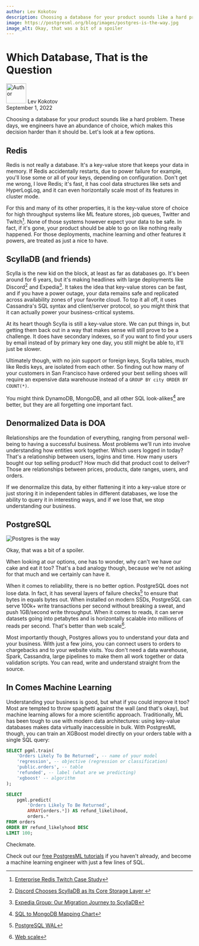 ```yaml
---
author: Lev Kokotov
description: Choosing a database for your product sounds like a hard problem. These days, we engineers have an abundance of choice, which makes this decision harder than it should be. Let's look at a few options.
image: https://postgresml.org/blog/images/postgres-is-the-way.jpg
image_alt: Okay, that was a bit of a spoiler
---
```



# Which Database, That is the Question

<p class="author">
  <img width="54px" height="54px" src="/images/team/lev.jpg" alt="Author" />
  Lev Kokotov<br/>
  September 1, 2022
</p>


Choosing a database for your product sounds like a hard problem. These days, we engineers have an abundance of choice, which makes this decision harder than it should be. Let's look at a few options.


## Redis

Redis is not really a database. It's a key-value store that keeps your data in memory. If Redis accidentally restarts, due to power failure for example, you'll lose some or all of your keys, depending on configuration. Don't get me wrong, I love Redis; it's fast, it has cool data structures like sets and HyperLogLog, and it can even horizontally scale most of its features in cluster mode.

For this and many of its other properties, it is the key-value store of choice for high throughput systems like ML feature stores, job queues, Twitter and Twitch[^1]. None of those systems however expect your data to be safe. In fact, if it's gone, your product should be able to go on like nothing really happened. For those deployments, machine learning and other features it powers, are treated as just a nice to have.


## ScyllaDB (and friends)

Scylla is the new kid on the block, at least as far as databases go. It's been around for 6 years, but it's making headlines with large deployments like Discord[^2] and Expedia[^3]. It takes the idea that key-value stores can be fast, and if you have a power outage, your data remains safe and replicated across availability zones of your favorite cloud. To top it all off, it uses Cassandra's SQL syntax and client/server protocol, so you might think that it can actually power your business-critical systems.

At its heart though Scylla is still a key-value store. We can put things in, but getting them back out in a way that makes sense will still prove to be a challenge. It does have secondary indexes, so if you want to find your users by email instead of by primary key one day, you still might be able to, it'll just be slower.

Ultimately though, with no join support or foreign keys, Scylla tables, much like Redis keys, are isolated from each other. So finding out how many of your customers in San Francisco have ordered your best selling shoes will require an expensive data warehouse instead of a `GROUP BY city ORDER BY COUNT(*)`.

You might think DynamoDB, MongoDB, and all other SQL look-alikes[^6] are better, but they are all forgetting one important fact.


## Denormalized Data is DOA

Relationships are the foundation of everything, ranging from personal well-being to having a successful business. Most problems we'll run into involve understanding how entities work together. Which users logged in today? That's a relationship between users, logins and time. How many users bought our top selling product? How much did that product cost to deliver? Those are relationships between prices, products, date ranges, users, and orders.

If we denormalize this data, by either flattening it into a key-value store or just storing it in independent tables in different databases, we lose the ability to query it in interesting ways, and if we lose that, we stop understanding our business.


## PostgreSQL

![Postgres is the way](/blog/images/postgres-is-the-way.jpg)

Okay, that was a bit of a spoiler.

When looking at our options, one has to wonder, why can't we have our cake and eat it too? That's a bad analogy though, because we're not asking for that much and we certainly can have it.

When it comes to reliability, there is no better option. PostgreSQL does not lose data. In fact, it has several layers of failure checks[^4] to ensure that bytes in equals bytes out. When installed on modern SSDs, PostgreSQL can serve 100k+ write transactions per second without breaking a sweat, and push 1GB/second write throughput. When it comes to reads, it can serve datasets going into petabytes and is horizontally scalable into millions of reads per second. That's better than web scale[^5].

Most importantly though, Postgres allows you to understand your data and your business. With just a few joins, you can connect users to orders to chargebacks and to your website visits. You don't need a data warehouse, Spark, Cassandra, large pipelines to make them all work together or data validation scripts. You can read, write and understand straight from the source.


## In Comes Machine Learning

Understanding your business is good, but what if you could improve it too? Most are tempted to throw spaghetti against the wall (and that's okay), but machine learning allows for a more scientific approach. Traditionally, ML has been tough to use with modern data architectures: using key-value databases makes data virtually inaccessible in bulk. With PostgresML though, you can train an XGBoost model directly on your orders table with a single SQL query:

```sql
SELECT pgml.train(
	'Orders Likely To Be Returned', -- name of your model
	'regression', -- objective (regression or classification)
	'public.orders', -- table
	'refunded', -- label (what are we predicting)
	'xgboost' -- algorithm
);

SELECT
	pgml.predict(
		'Orders Likely To Be Returned',
		ARRAY[orders.*]) AS refund_likelihood,
		orders.*
FROM orders
ORDER BY refund_likelyhood DESC
LIMIT 100;
```

Checkmate.

Check out our [free PostgresML tutorials](https://cloud.postgresml.org) if you haven't already, and become a machine learning engineer with just a few lines of SQL.


[^1]: [Enterprise Redis Twitch Case Study](https://twitter.com/Redisinc/status/962856298088992768)
[^2]: [
Discord Chooses ScyllaDB as Its Core Storage Layer
](https://www.scylladb.com/press-release/discord-chooses-scylla-core-storage-layer/)
[^3]: [Expedia Group: Our Migration Journey to ScyllaDB](https://www.scylladb.com/2021/02/18/expedia-group-our-migration-journey-to-scylla/)
[^4]: [PostgreSQL WAL](https://www.postgresql.org/docs/14/wal.html)
[^5]: [Web scale](https://www.youtube.com/watch?v=b2F-DItXtZs)
[^6]: [SQL to MongoDB Mapping Chart](https://www.mongodb.com/docs/manual/reference/sql-comparison/)
